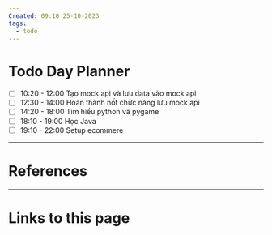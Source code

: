 ```yaml
---
Created: 09:10 25-10-2023
tags:
  - todo
---
```



# Todo Day Planner

- [ ] 10:20 - 12:00 Tạo mock api và lưu data vào mock api
- [ ] 12:30 - 14:00 Hoàn thành nốt chức năng lưu mock api
- [ ] 14:20 - 18:00 Tìm hiểu python và pygame
- [ ] 18:10 - 19:00 Học Java
- [ ] 19:10 - 22:00 Setup ecommere

--- 
# References



--- 
# Links to this page